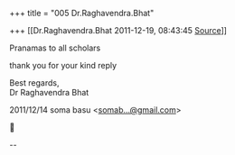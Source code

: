 +++
title = "005 Dr.Raghavendra.Bhat"

+++
[[Dr.Raghavendra.Bhat	2011-12-19, 08:43:45 [Source](https://groups.google.com/g/bvparishat/c/I6dqf20fVTs)]]



Pranamas to all scholars  
  
thank you for your kind reply  
  
Best regards,  
Dr Raghavendra Bhat  
  

2011/12/14 soma basu \<[somab...@gmail.com]()\>



  
  
  
--  

